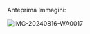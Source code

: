 Anteprima Immagini:

![IMG-20240816-WA0017](https://github.com/user-attachments/assets/ee0235d0-3791-42df-a64a-7634e9946a02)
